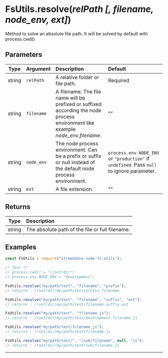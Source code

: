 # FsUtils.resolve(_relPath [, filename, node_env, ext]_)

Method to solve an absolute file path. It will be solved by default with process.cwd()

## Parameters

| Type     | Argument      | Description                            | Default |
|:--------:| :-------------| :--------------------------------------|:--------|
| string   | `relPath`      | A relative folder or file path. | Required |
| string   | `filename`    | A filename. The file name will be prefixed or suffixed according the node process environment like example *node_env.filename*.| "" |
| string   | `node_env`     | The node process environment. Can be a prefix or suffix or null instead of the default node process environment. | ```process.env.NODE_ENV``` or  ```"production"``` if ```undefined```. Pass ```null``` to ignore parameter. |
| string   | `ext`     | A file extension. | "" |

## Returns

| Type     | Description                            |
|:--------:| :--------------------------------------|
| string   | The absolute path of the file or full filename. |

## Examples

```js
const FsUtils = require("xtrmaddons-node-fs-utils");

/* Test */
// process.cwd() = "/root/dir";
// process.env.NODE_ENV = "development";

FsUtils.resolve("my/path/test", "filename", "prefix");
// returns : /root/dir/my/path/test/prefix.filename

FsUtils.resolve("my/path/test", "filename", "suffix", "ext");
// returns : /root/dir/my/path/test/filename.suffix.ext

FsUtils.resolve("my/path/test", "filename.js");
// returns : /root/dir/my/path/test/development.filename.js

FsUtils.resolve("my/path/test/filename.js");
// returns : /root/dir/my/path/test/filename.js

FsUtils.resolve("my/path/test/", "/sub/filename", null, "js");
// returns : /root/dir/my/path/test/sub/filename.js
```

---